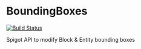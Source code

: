 # BoundingBoxes

[![Build Status](http://ci.inventivetalent.org/job/BoundingBoxAPI/badge/icon)](https://ci.inventivetalent.org/job/BoundingBoxAPI/)

Spigot API to modify Block & Entity bounding boxes
